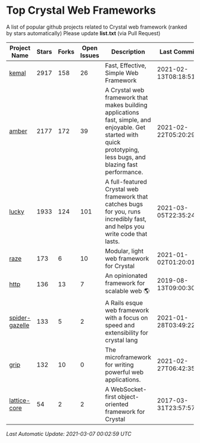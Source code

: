 # Top Crystal Web Frameworks

A list of popular github projects related to Crystal web framework (ranked by stars automatically)
Please update **list.txt** (via Pull Request)

| Project Name | Stars | Forks | Open Issues | Description | Last Commit |
| ------------ | ----- | ----- | ----------- | ----------- | ----------- |
| [kemal](https://github.com/kemalcr/kemal) |2917|158|26|Fast, Effective, Simple Web Framework|2021-02-13T08:18:51Z|
| [amber](https://github.com/amberframework/amber) |2177|172|39|A Crystal web framework that makes building applications fast, simple, and enjoyable. Get started with quick prototyping, less bugs, and blazing fast performance.|2021-02-22T05:20:29Z|
| [lucky](https://github.com/luckyframework/lucky) |1933|124|101|A full-featured Crystal web framework that catches bugs for you, runs incredibly fast, and helps you write code that lasts.|2021-03-05T22:35:24Z|
| [raze](https://github.com/samueleaton/raze) |173|6|10|Modular, light web framework for Crystal|2021-01-02T01:20:01Z|
| [http](https://github.com/onyxframework/http) |136|13|7|An opinionated framework for scalable web 🌎|2019-08-13T09:00:30Z|
| [spider-gazelle](https://github.com/spider-gazelle/spider-gazelle) |133|5|2|A Rails esque web framework with a focus on speed and extensibility for crystal lang|2021-01-28T03:49:22Z|
| [grip](https://github.com/grip-framework/grip) |132|10|0|The microframework for writing powerful web applications.|2021-02-27T06:42:35Z|
| [lattice-core](https://github.com/jasonl99/lattice-core) |54|2|2|A WebSocket-first object-oriented framework for Crystal|2017-03-31T23:57:57Z|

*Last Automatic Update: 2021-03-07 00:02:59 UTC*